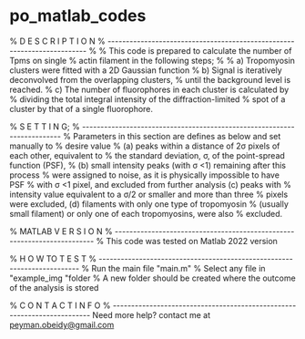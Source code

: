 # po_matlab_codes
 
%   D E S C R I P T I O N
%   ------------------------------------------------------------------------ 
% 
%     This code is prepared to calculate the number of Tpms on single 
%     actin filament in the following steps;
% 
%     a) Tropomyosin clusters were fitted with a 2D Gaussian function 
%     b) Signal is iteratively deconvolved from the overlapping clusters, 
%        until the background level is reached. 
%     c) The number of fluorophores in each cluster is calculated by
%        dividing the total integral intensity of the diffraction-limited
%        spot of a cluster by that of a single fluorophore. 
 

%   S E T T I N G;
%   ------------------------------------------------------------------------
%   Parameters in this section are defines as below and set manually to
%   desire value 
%   (a) peaks within a distance of 2σ pixels of each other, equivalent to 
%   the standard deviation, σ,  of the point-spread function (PSF), 
%   (b) small intensity peaks (with σ <1) remaining after this process 
%   were assigned to noise, as it is physically impossible to have PSF 
%   with σ <1 pixel, and excluded from further analysis (c) peaks with 
%   intensity value equivalent to a σ/2 or smaller and more than three 
%   pixels were excluded, (d) filaments with only one type of tropomyosin 
%   (usually small filament) or only one of each tropomyosins, were also 
%   excluded.

%   MATLAB V E R S I O N
%   ------------------------------------------------------------------------
%   This code was tested on Matlab 2022 version 

%   H O W  TO  T E S T 
%   ------------------------------------------------------------------------
%   Run the main file "main.m"
%   Select any file in "example_img "folder 
%   A new folder should be created where the outcome of the analysis is stored


%  C O N T A C T   I N F O
%   ------------------------------------------------------------------------
   Need more help? contact me at peyman.obeidy@gmail.com
